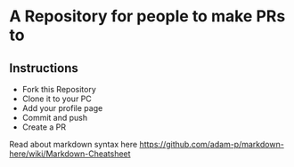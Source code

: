 # A Repository for people to make PRs to

## Instructions

- Fork this Repository
- Clone it to your PC
- Add your profile page
- Commit and push
- Create a PR


Read about markdown syntax here
https://github.com/adam-p/markdown-here/wiki/Markdown-Cheatsheet
 
